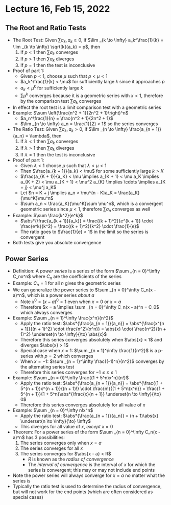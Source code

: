 # Lecture 16, Feb 15, 2022

## The Root and Ratio Tests

* The Root Test: Given $\sum a_k, a_k \geq 0$, if $\lim _{k \to \infty} a_k^\frac{1}{k} = \lim _{k \to \infty} \sqrt[k]{a_k} = p$, then
	1. If $p < 1$ then $\sum a_k$ converges
	2. If $p > 1$ then $\sum a_k$ diverges
	3. If $p = 1$ then the test is inconclusive
* Proof of part 1:
	* Given $p < 1$, choose $\mu$ such that $p < \mu < 1$
	* $a_k^\frac{1}{k} < \mu$ for sufficiently large $k$ since it approaches $p$
	* $a_k < \mu^k$ for sufficiently large $k$
	* $\sum \mu^k$ converges because it is a geometric series with $x < 1$, therefore by the comparison test $\sum a_k$ converges
* In effect the root test is a limit comparison test with a geometric series
* Example: $\sum \left(\frac{n^2 + 1}{2n^2 + 1}\right)^n$
	* $a_n^\frac{1}{n} = \frac{n^2 + 1}{2n^2 + 1}$
	* $\lim _{n \to \infty} a_n = \frac{1}{2} < 1$ so the series converges
* The Ratio Test: Given $\sum a_k, a_k > 0$, if $\lim _{n \to \infty} \frac{a_{n + 1}}{a_n} = \lambda$, then
	1. If $\lambda < 1$ then $\sum a_k$ converges
	2. If $\lambda > 1$ then $\sum a_k$ diverges
	3. If $\lambda = 1$ then the test is inconclusive
* Proof of part 1:
	* Given $\lambda < 1$ choose $\mu$ such that $\lambda < \mu < 1$
	* Then $\frac{a_{k + 1}}{a_k} < \mu$ for some sufficiently large $k > K$
	* $\frac{a_{K + 1}}{a_K} < \mu \implies a_{K + 1} < \mu a_K \implies a_{K + 2} < \mu a_{K + 1} < \mu^2 a_{K} \implies \cdots \implies a_{K + j} < \mu^j a_K$
	* Let $n = K + j \implies a_n < \mu^{n - K}a_K = \frac{a_K}{\mu^K}\mu^n$
	* $\sum a_n < \frac{a_K}{\mu^K}\sum \mu^n$, which is a convergent geometric series since $\mu < 1$, therefore $\sum a_n$ converges as well
* Example: $\sum \frac{k^2}{e^k}$
	* $\abs*{\frac{a_{k + 1}}{a_k}} = \frac{(k + 1)^2}{e^{k + 1}} \cdot \frac{e^k}{k^2} = \frac{(k + 1)^2}{k^2} \cdot \frac{1}{e}$
	* The ratio goes to $\frac{1}{e} < 1$ in the limit so the series is convergent
* Both tests give you absolute convergence

## Power Series

* Definition: A *power series* is a series of the form $\sum _{n = 0}^\infty C_nx^n$ where $C_n$ are the coefficients of the series
* Example: $C_n = 1$ for all $n$ gives the geometric series
* We can generalize the power series to $\sum _{n = 0}^\infty C_n(x - a)^n$, which is a power series *about* $a$
	* Note $x^0 = (x - a)^0 = 1$ even when $x = 0$ or $x = a$
	* Therefore $x = a \implies \sum _{n = 0}^\infty C_n(x - a)^n = C_0$ which always converges
* Example: $\sum _{n = 1}^\infty \frac{x^n}{n^2}$
	* Apply the ratio test: $\abs*{\frac{a_{n + 1}}{a_n}} = \abs*{\frac{x^{n + 1}}{(n + 1)^2} \cdot \frac{n^2}{x^n}} = \abs{x} \cdot \frac{n^2}{(n + 1)^2} \underset{n \to \infty}{\to} \abs{x}$
	* Therefore this series converges absolutely when $\abs{x} < 1$ and diverges $\abs{x} > 1$
	* Special case when $x = 1$: $\sum _{n = 1}^\infty \frac{1}{n^2}$ is a p-series with $p = 2$ which converges
	* When $x = -1$: $\sum _{n = 1}^\infty \frac{(-1)^n}{n^2}$ converges by the alternating series test
	* Therefore this series converges for $-1 \leq x \leq 1$
* Example: $\sum _{n = 0}^\infty \frac{(1 + 5^n)x^n}{n!}$
	* Apply the ratio test: $\abs*{\frac{a_{n + 1}}{a_n}} = \abs*{\frac{(1 + 5^{n + 1})x^{n + 1}}{(n + 1)!} \cdot \frac{n!}{(1 + 5^n)x^n}} = \frac{1 + 5^{n + 1}}{1 + 5^n}\abs*{\frac{x}{n + 1}} \underset{n \to \infty}{\to} 0$
	* Therefore this series converges absolutely for all value of $x$
* Example: $\sum _{n = 0}^\infty n!x^n$
	* Apply the ratio test: $\abs*{\frac{a_{n + 1}}{a_n}} = (n + 1)\abs{x} \underset{n \to \infty}{\to} \infty$
	* This diverges for all value of $x$, *except* $x = 0$
* Theorem: For a power series of the form $\sum _{n = 0}^\infty C_n(x - a)^n$ has 3 possibilities:
	1. The series converges only when $x = a$
	2. The series converges for all $x$
	3. The series converges for $\abs{x - a} < R$
		* $R$ is known as the *radius of convergence*
		* The *interval of convergence* is the interval of $x$ for which the series is convergent; this may or may not include end points
* Note the power series will always converge for $x = a$ no matter what the series is
* Typically the ratio test is used to determine the radius of convergence, but will not work for the end points (which are often considered as special cases)

